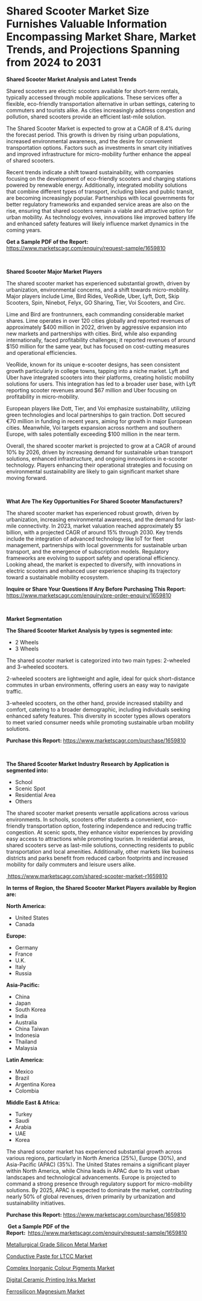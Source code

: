 <p><h1>Shared Scooter Market Size Furnishes Valuable Information Encompassing Market Share, Market Trends, and Projections Spanning from 2024 to 2031</h1></p><p><strong>Shared Scooter Market Analysis and Latest Trends</strong></p>
<p><p>Shared scooters are electric scooters available for short-term rentals, typically accessed through mobile applications. These services offer a flexible, eco-friendly transportation alternative in urban settings, catering to commuters and tourists alike. As cities increasingly address congestion and pollution, shared scooters provide an efficient last-mile solution.</p><p>The Shared Scooter Market is expected to grow at a CAGR of 8.4% during the forecast period. This growth is driven by rising urban populations, increased environmental awareness, and the desire for convenient transportation options. Factors such as investments in smart city initiatives and improved infrastructure for micro-mobility further enhance the appeal of shared scooters. </p><p>Recent trends indicate a shift toward sustainability, with companies focusing on the development of eco-friendly scooters and charging stations powered by renewable energy. Additionally, integrated mobility solutions that combine different types of transport, including bikes and public transit, are becoming increasingly popular. Partnerships with local governments for better regulatory frameworks and expanded service areas are also on the rise, ensuring that shared scooters remain a viable and attractive option for urban mobility. As technology evolves, innovations like improved battery life and enhanced safety features will likely influence market dynamics in the coming years.</p></p>
<p><strong>Get a Sample PDF of the Report:&nbsp;</strong> <a href="https://www.marketscagr.com/enquiry/request-sample/1659810?utm_campaign=1610&utm_medium=2&utm_source=Github&utm_content=ia&utm_term=02112024&utm_id=shared-scooter">https://www.marketscagr.com/enquiry/request-sample/1659810</a></p>
<p>&nbsp;</p>
<p><strong>Shared Scooter Major Market Players</strong></p>
<p><p>The shared scooter market has experienced substantial growth, driven by urbanization, environmental concerns, and a shift towards micro-mobility. Major players include Lime, Bird Rides, VeoRide, Uber, Lyft, Dott, Skip Scooters, Spin, Ninebot, Felyx, GO Sharing, Tier, Voi Scooters, and Circ.</p><p>Lime and Bird are frontrunners, each commanding considerable market shares. Lime operates in over 120 cities globally and reported revenues of approximately $400 million in 2022, driven by aggressive expansion into new markets and partnerships with cities. Bird, while also expanding internationally, faced profitability challenges; it reported revenues of around $150 million for the same year, but has focused on cost-cutting measures and operational efficiencies.</p><p>VeoRide, known for its unique e-scooter designs, has seen consistent growth particularly in college towns, tapping into a niche market. Lyft and Uber have integrated scooters into their platforms, creating holistic mobility solutions for users. This integration has led to a broader user base, with Lyft reporting scooter revenues around $67 million and Uber focusing on profitability in micro-mobility.</p><p>European players like Dott, Tier, and Voi emphasize sustainability, utilizing green technologies and local partnerships to gain traction. Dott secured €70 million in funding in recent years, aiming for growth in major European cities. Meanwhile, Voi targets expansion across northern and southern Europe, with sales potentially exceeding $100 million in the near term.</p><p>Overall, the shared scooter market is projected to grow at a CAGR of around 10% by 2026, driven by increasing demand for sustainable urban transport solutions, enhanced infrastructure, and ongoing innovations in e-scooter technology. Players enhancing their operational strategies and focusing on environmental sustainability are likely to gain significant market share moving forward.</p></p>
<p>&nbsp;</p>
<p><strong>What Are The Key Opportunities For Shared Scooter Manufacturers?</strong></p>
<p><p>The shared scooter market has experienced robust growth, driven by urbanization, increasing environmental awareness, and the demand for last-mile connectivity. In 2023, market valuation reached approximately $5 billion, with a projected CAGR of around 15% through 2030. Key trends include the integration of advanced technology like IoT for fleet management, partnerships with local governments for sustainable urban transport, and the emergence of subscription models. Regulatory frameworks are evolving to support safety and operational efficiency. Looking ahead, the market is expected to diversify, with innovations in electric scooters and enhanced user experience shaping its trajectory toward a sustainable mobility ecosystem.</p></p>
<p><strong>Inquire or Share Your Questions If Any Before Purchasing This Report:</strong> <a href="https://www.marketscagr.com/enquiry/pre-order-enquiry/1659810?utm_campaign=1610&utm_medium=2&utm_source=Github&utm_content=ia&utm_term=02112024&utm_id=shared-scooter">https://www.marketscagr.com/enquiry/pre-order-enquiry/1659810</a></p>
<p>&nbsp;</p>
<p><strong>Market Segmentation</strong></p>
<p><strong>The Shared Scooter Market Analysis by types is segmented into:</strong></p>
<p><ul><li>2 Wheels</li><li>3 Wheels</li></ul></p>
<p><p>The shared scooter market is categorized into two main types: 2-wheeled and 3-wheeled scooters. </p><p>2-wheeled scooters are lightweight and agile, ideal for quick short-distance commutes in urban environments, offering users an easy way to navigate traffic. </p><p>3-wheeled scooters, on the other hand, provide increased stability and comfort, catering to a broader demographic, including individuals seeking enhanced safety features. This diversity in scooter types allows operators to meet varied consumer needs while promoting sustainable urban mobility solutions.</p></p>
<p><strong>Purchase this Report:&nbsp;</strong><a href="https://www.marketscagr.com/purchase/1659810?utm_campaign=1610&utm_medium=2&utm_source=Github&utm_content=ia&utm_term=02112024&utm_id=shared-scooter">https://www.marketscagr.com/purchase/1659810</a></p>
<p>&nbsp;</p>
<p><strong>The Shared Scooter Market Industry Research by Application is segmented into:</strong></p>
<p><ul><li>School</li><li>Scenic Spot</li><li>Residential Area</li><li>Others</li></ul></p>
<p><p>The shared scooter market presents versatile applications across various environments. In schools, scooters offer students a convenient, eco-friendly transportation option, fostering independence and reducing traffic congestion. At scenic spots, they enhance visitor experiences by providing easy access to attractions while promoting tourism. In residential areas, shared scooters serve as last-mile solutions, connecting residents to public transportation and local amenities. Additionally, other markets like business districts and parks benefit from reduced carbon footprints and increased mobility for daily commuters and leisure users alike.</p></p>
<p><a href="https://www.marketscagr.com/shared-scooter-market-r1659810?utm_campaign=1610&utm_medium=2&utm_source=Github&utm_content=ia&utm_term=02112024&utm_id=shared-scooter">&nbsp;https://www.marketscagr.com/shared-scooter-market-r1659810</a></p>
<p><strong>In terms of Region, the Shared Scooter Market Players available by Region are:</strong></p>
<p>
    <p> <strong> North America: </strong>
        <ul>
            <li>United States</li>
            <li>Canada</li>
        </ul>
        </p> 
    <p> <strong> Europe: </strong>
        <ul>
            <li>Germany</li>
            <li>France</li>
            <li>U.K.</li>
            <li>Italy</li>
            <li>Russia</li>
        </ul>
        </p> 
    <p> <strong> Asia-Pacific: </strong>
        <ul>
            <li>China</li>
            <li>Japan</li>
            <li>South Korea</li>
            <li>India</li>
            <li>Australia</li>
            <li>China Taiwan</li>
            <li>Indonesia</li>
            <li>Thailand</li>
            <li>Malaysia</li>
        </ul>
        </p> 
    <p> <strong> Latin America: </strong>
        <ul>
            <li>Mexico</li>
            <li>Brazil</li>
            <li>Argentina Korea</li>
            <li>Colombia</li>
        </ul>
        </p> 
    <p> <strong> Middle East & Africa: </strong>
        <ul>
            <li>Turkey</li>
            <li>Saudi</li>
            <li>Arabia</li>
            <li>UAE</li>
            <li>Korea</li>
        </ul>
    </p>
    </p>
<p><p>The shared scooter market has experienced substantial growth across various regions, particularly in North America (25%), Europe (30%), and Asia-Pacific (APAC) (35%). The United States remains a significant player within North America, while China leads in APAC due to its vast urban landscapes and technological advancements. Europe is projected to command a strong presence through regulatory support for micro-mobility solutions. By 2025, APAC is expected to dominate the market, contributing nearly 50% of global revenues, driven primarily by urbanization and sustainability initiatives.</p></p>
<p><strong>Purchase this Report: </strong><a href="https://www.marketscagr.com/purchase/1659810?utm_campaign=1610&utm_medium=2&utm_source=Github&utm_content=ia&utm_term=02112024&utm_id=shared-scooter">https://www.marketscagr.com/purchase/1659810</a></p>
<p>&nbsp;<strong>Get a Sample PDF of the Report:&nbsp;&nbsp;</strong><a href="https://www.marketscagr.com/enquiry/request-sample/1659810?utm_campaign=1610&utm_medium=2&utm_source=Github&utm_content=ia&utm_term=02112024&utm_id=shared-scooter">https://www.marketscagr.com/enquiry/request-sample/1659810</a></p>
<p><strong></strong></p>
<p><p><a href="https://www.linkedin.com/pulse/metallurgical-grade-silicon-metal-market-research-report-exploring-tteqf?utm_campaign=1610&utm_medium=2&utm_source=Github&utm_content=ia&utm_term=02112024&utm_id=shared-scooter">Metallurgical Grade Silicon Metal Market</a></p><p><a href="https://www.linkedin.com/pulse/strategic-forecast-conductive-paste-ltcc-market-growth-bk4kf?utm_campaign=1610&utm_medium=2&utm_source=Github&utm_content=ia&utm_term=02112024&utm_id=shared-scooter">Conductive Paste for LTCC Market</a></p><p><a href="https://www.linkedin.com/pulse/sustainability-trends-complex-inorganic-colour-pigments-industry-axw8f?utm_campaign=1610&utm_medium=2&utm_source=Github&utm_content=ia&utm_term=02112024&utm_id=shared-scooter">Complex Inorganic Colour Pigments Market</a></p><p><a href="https://www.linkedin.com/pulse/digital-ceramic-printing-inks-market-growth-segmentation-au9jf?utm_campaign=1610&utm_medium=2&utm_source=Github&utm_content=ia&utm_term=02112024&utm_id=shared-scooter">Digital Ceramic Printing Inks Market</a></p><p><a href="https://www.linkedin.com/pulse/ferrosilicon-magnesium-market-share-analysis-growth-trends-ifpzf?utm_campaign=1610&utm_medium=2&utm_source=Github&utm_content=ia&utm_term=02112024&utm_id=shared-scooter">Ferrosilicon Magnesium Market</a></p></p>